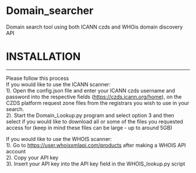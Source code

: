 # Domain_searcher
Domain search tool using both ICANN czds and WHOis domain discovery API 

# INSTALLATION  
---
Please follow this process  
If you would like to use the ICANN scanner:   
1). Open the config.json file and enter your ICANN czds username and password into the respective fields (https://czds.icann.org/home), on the CZDS platform request zone files from the registrars you wish to use in your search.  
2). Start the Domain_Lookup.py program and select option 3 and then select if you would like to download all or some of the files you requested access for (keep in mind these files can be large - up to around 5GB)  
  
If you would like to use the WHOIS scanner:  
1). Go to https://user.whoisxmlapi.com/products after making a WHOIS API account  
2). Copy your API key  
3). Insert your API key into the API key field in the WHOIS_lookup.py script  
